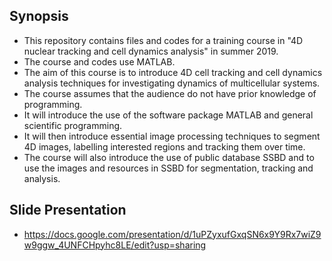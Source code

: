 ## Synopsis
* This repository contains files and codes for a training course in "4D nuclear tracking and cell dynamics analysis" in summer 2019.
* The course and codes use MATLAB.
* The aim of this course is to introduce 4D cell tracking and cell dynamics analysis techniques for investigating dynamics of multicellular systems. 
* The course assumes that the audience do not have prior knowledge of programming. 
* It will introduce the use of the software package MATLAB and general scientific programming. 
* It will then introduce essential image processing techniques to segment 4D images, labelling interested regions and tracking them over time. 
* The course will also introduce the use of public database SSBD and to use the images and resources in SSBD for segmentation, tracking and analysis.

## Slide Presentation
* https://docs.google.com/presentation/d/1uPZyxufGxqSN6x9Y9Rx7wiZ9w9ggw_4UNFCHpyhc8LE/edit?usp=sharing

